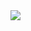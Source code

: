 <img src = "https://media.licdn.com/dms/image/D5622AQFrPu024PIVxg/feedshare-shrink_1280/0/1679652412502?e=1682553600&v=beta&t=AQRFPBtKoS1_s3LeWFvHuIjRoplfRNZb0O_UzSIXF9s" >
